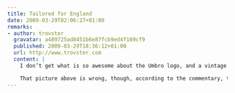 ```yaml
---
title: Tailored for England
date: 2009-03-29T02:06:27+01:00
remarks:
- author: trovster
  gravatar: a489725ad8451b6e87fcb9ed4f189cf9
  published: 2009-03-29T18:36:12+01:00
  url: http://www.trovster.com
  content: |
    I don’t get what is so awesome about the Umbro logo, and a vintage England logo… it’s just you designers love your white-space isn’t it. I’m not sure I like the collar, but the rest is ‘fine’ – not amazing, but not bad.

    That picture above is wrong, though, according to the commentary, the new kit had special permission from FIFA to not have numbers on the shorts and the front of the tops – although this maybe have just been for the friendly…
---
```

